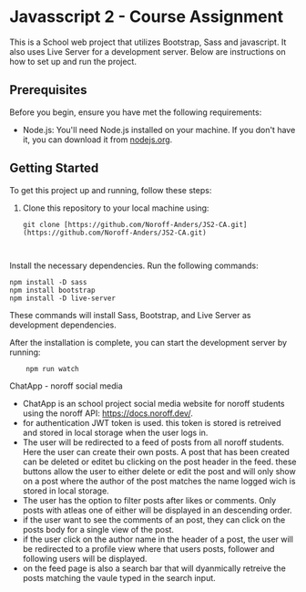 # Javasscript 2 - Course Assignment

This is a School web project that utilizes Bootstrap, Sass and javascript. It also uses Live Server for a development server. Below are instructions on how to set up and run the project.

## Prerequisites

Before you begin, ensure you have met the following requirements:

- Node.js: You'll need Node.js installed on your machine. If you don't have it, you can download it from [nodejs.org](https://nodejs.org/).

## Getting Started

To get this project up and running, follow these steps:

1. Clone this repository to your local machine using:

   ```
   git clone [https://github.com/Noroff-Anders/JS2-CA.git](https://github.com/Noroff-Anders/JS2-CA.git)



Install the necessary dependencies. Run the following commands:
```
npm install -D sass
npm install bootstrap
npm install -D live-server
```
These commands will install Sass, Bootstrap, and Live Server as development dependencies.

After the installation is complete, you can start the development server by running:
```
    npm run watch
```

ChatApp - noroff social media
 - ChatApp is an school project social media website for noroff students  using the noroff API: https://docs.noroff.dev/.
 - for authentication JWT token is used. this token is stored is retreived and stored in local storage when the user logs in.
 - The user will be redirected to a feed of posts from all noroff students. Here the user can create their own posts. A post that has been created can be deleted or editet bu clicking on the post header in the feed. these buttons allow the user to either delete or edit the post and will only show on a post where the author of the post matches the name logged wich is stored in local storage.
 - The user has the option to filter posts  after likes or comments. Only posts with atleas one of either will be displayed in an descending order.
 - if the user want to see the comments of an post, they can click on the posts body for a single view of the post.
 - if the user click on the  author name in the header of a post, the user will be redirected to a profile view where that users posts, follower and following users will be displayed.
 - on the feed page is also a search bar that will dyanmically retreive the posts matching the vaule typed in the search input.
